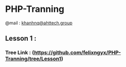 # PHP-Tranning
@mail : khanhnq@ahttech.group
## Lesson 1 :
### Tree Link : (https://github.com/felixngyx/PHP-Tranning/tree/Lesson1)

